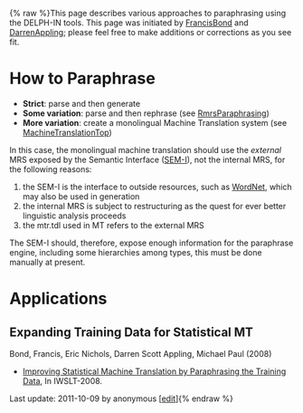 {% raw %}This page describes various approaches to paraphrasing using the
DELPH-IN tools. This page was initiated by [FrancisBond](https://blog.inductorsoftware.com/docsproto/tools/FrancisBond)
and [DarrenAppling](DarrenAppling); please feel free to make additions
or corrections as you see fit.

# How to Paraphrase

- **Strict**: parse and then generate
- **Some variation**: parse and then rephrase (see
[RmrsParaphrasing](https://blog.inductorsoftware.com/docsproto/tools/RmrsParaphrasing))
- **More variation**: create a monolingual Machine Translation system
(see [MachineTranslationTop](MachineTranslationTop))

In this case, the monolingual machine translation should use the
*external* MRS exposed by the Semantic Interface ([SEM-I](https://blog.inductorsoftware.com/docsproto/tools/RmrsSemi)),
not the internal MRS, for the following reasons:

1. the SEM-I is the interface to outside resources, such as
[WordNet](/WordNet), which may also be used in generation
2. the internal MRS is subject to restructuring as the quest for ever
better linguistic analysis proceeds
3. the mtr.tdl used in MT refers to the external MRS

The SEM-I should, therefore, expose enough information for the
paraphrase engine, including some hierarchies among types, this must be
done manually at present.

# Applications

## Expanding Training Data for Statistical MT

Bond, Francis, Eric Nichols, Darren Scott Appling, Michael Paul (2008)

- [Improving Statistical Machine Translation by Paraphrasing the
Training
Data](http://www2.nict.go.jp/x/x161/en/member/bond/pubs/2008-iwslt-smt-para.pdf),
In IWSLT-2008.

Last update: 2011-10-09 by anonymous [[edit](https://github.com/delph-in/docs/wiki/ParaTop/_edit)]{% endraw %}